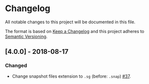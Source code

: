 # Changelog
All notable changes to this project will be documented in this file.

The format is based on [Keep a Changelog](http://keepachangelog.com/en/1.0.0/)
and this project adheres to [Semantic Versioning](http://semver.org/spec/v2.0.0.html).

## [4.0.0] - 2018-08-17
### Changed
- Change snapshot files extension to `.sg` (before: `.snap`) [#37](https://github.com/styleguidist/snapguidist/pull/37).
